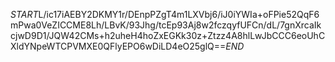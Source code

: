$START$L/ic17iAEBY2DKMY1r/DEnpPZgT4m1LXVbj6/iJ0iYWIa+oFPie52QqF6mPwa0VeZICCME8Lh/LBvK/93Jhg/tcEp93Aj8w2fczqyfUFCn/dL/7gnXrcaIkcjwD9D1/JQW42CMs+h2uheH4hoZxEGKk30z+Ztzz4A8hlLwJbCCC6eoUhCXldYNpeWTCPVMXE0QFlyEPO6wDiLD4eO25glQ==$END$